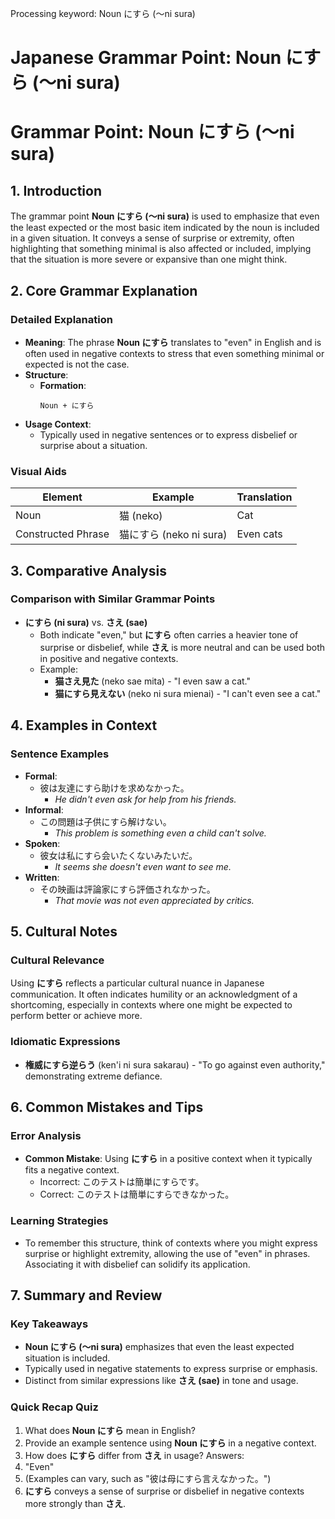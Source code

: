 Processing keyword: Noun にすら (〜ni sura)
# Japanese Grammar Point: Noun にすら (〜ni sura)
# Grammar Point: Noun にすら (〜ni sura)
## 1. Introduction
The grammar point **Noun にすら (〜ni sura)** is used to emphasize that even the least expected or the most basic item indicated by the noun is included in a given situation. It conveys a sense of surprise or extremity, often highlighting that something minimal is also affected or included, implying that the situation is more severe or expansive than one might think.
## 2. Core Grammar Explanation
### Detailed Explanation
- **Meaning**: The phrase **Noun にすら** translates to "even" in English and is often used in negative contexts to stress that even something minimal or expected is not the case.
- **Structure**:
  - **Formation**:  
    ``` 
    Noun + にすら
    ```
- **Usage Context**: 
  - Typically used in negative sentences or to express disbelief or surprise about a situation.
### Visual Aids
| Element       | Example  | Translation                |
|---------------|----------|----------------------------|
| Noun          | 猫 (neko) | Cat                        |
| Constructed Phrase | 猫にすら (neko ni sura) | Even cats               |
## 3. Comparative Analysis
### Comparison with Similar Grammar Points
- **にすら (ni sura)** vs. **さえ (sae)**
  - Both indicate "even," but **にすら** often carries a heavier tone of surprise or disbelief, while **さえ** is more neutral and can be used both in positive and negative contexts.
  - Example:  
    - **猫さえ見た** (neko sae mita) - "I even saw a cat."  
    - **猫にすら見えない** (neko ni sura mienai) - "I can't even see a cat."
## 4. Examples in Context
### Sentence Examples
- **Formal**: 
  - 彼は友達にすら助けを求めなかった。
    - *He didn't even ask for help from his friends.*
- **Informal**: 
  - この問題は子供にすら解けない。
    - *This problem is something even a child can't solve.*
- **Spoken**: 
  - 彼女は私にすら会いたくないみたいだ。
    - *It seems she doesn't even want to see me.*
- **Written**: 
  - その映画は評論家にすら評価されなかった。
    - *That movie was not even appreciated by critics.*
## 5. Cultural Notes
### Cultural Relevance
Using **にすら** reflects a particular cultural nuance in Japanese communication. It often indicates humility or an acknowledgment of a shortcoming, especially in contexts where one might be expected to perform better or achieve more.
### Idiomatic Expressions
- **権威にすら逆らう** (ken'i ni sura sakarau) - "To go against even authority," demonstrating extreme defiance.
## 6. Common Mistakes and Tips
### Error Analysis
- **Common Mistake**: Using **にすら** in a positive context when it typically fits a negative context.
  - Incorrect: このテストは簡単にすらです。  
  - Correct: このテストは簡単にすらできなかった。
  
### Learning Strategies
- To remember this structure, think of contexts where you might express surprise or highlight extremity, allowing the use of "even" in phrases. Associating it with disbelief can solidify its application.
## 7. Summary and Review
### Key Takeaways
- **Noun にすら (〜ni sura)** emphasizes that even the least expected situation is included.
- Typically used in negative statements to express surprise or emphasis.
- Distinct from similar expressions like **さえ (sae)** in tone and usage.
### Quick Recap Quiz
1. What does **Noun にすら** mean in English?
2. Provide an example sentence using **Noun にすら** in a negative context.
3. How does **にすら** differ from **さえ** in usage? 
Answers:
1. "Even"
2. (Examples can vary, such as "彼は母にすら言えなかった。")
3. **にすら** conveys a sense of surprise or disbelief in negative contexts more strongly than **さえ**.

